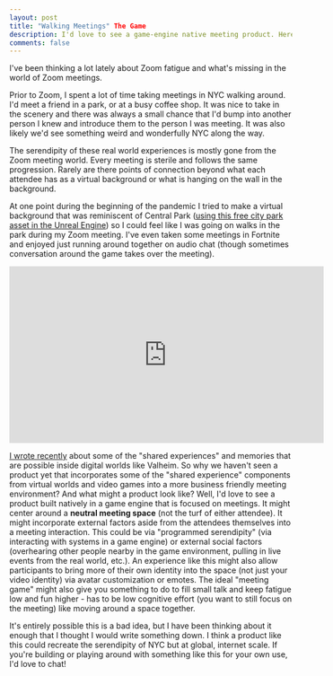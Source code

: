 ```yaml
---
layout: post
title: "Walking Meetings" The Game
description: I'd love to see a game-engine native meeting product. Here's why.
comments: false
--- 
```


I've been thinking a lot lately about Zoom fatigue and what's missing in the world of Zoom meetings. 

Prior to Zoom, I spent a lot of time taking meetings in NYC walking around. I'd meet a friend in a park, or at a busy coffee shop. It was nice to take in the scenery and there was always a small chance that I'd bump into another person I knew and introduce them to the person I was meeting. It was also likely we'd see something weird and wonderfully NYC along the way.

The serendipity of these real world experiences is mostly gone from the Zoom meeting world. Every meeting is sterile and follows the same progression. Rarely are there points of connection beyond what each attendee has as a virtual background or what is hanging on the wall in the background.

At one point during the beginning of the pandemic I tried to make a virtual background that was reminiscent of Central Park ([using this free city park asset in the Unreal Engine](https://www.unrealengine.com/en-US/blog/free-city-park-environment-collection-now-available?sessionInvalidated=true)) so I could feel like I was going on walks in the park during my Zoom meeting. I've even taken some meetings in Fortnite and enjoyed just running around together on audio chat (though sometimes conversation around the game takes over the meeting).

<iframe width="560" height="315" src="https://www.youtube.com/embed/oag6maK5_1o" frameborder="0" allow="accelerometer; autoplay; clipboard-write; encrypted-media; gyroscope; picture-in-picture" allowfullscreen></iframe>

[I wrote recently](2021/02/21/valheim.html) about some of the "shared experiences" and memories that are possible inside digital worlds like Valheim. So why we haven't seen a product yet that incorporates some of the "shared experience" components from virtual worlds and video games into a more business friendly meeting environment? And what might a product look like? Well, I'd love to see a product built natively in a game engine that is focused on meetings. It might center around a **neutral meeting space** (not the turf of either attendee). It might incorporate external factors aside from the attendees themselves into a meeting interaction. This could be via "programmed serendipity" (via interacting with systems in a game engine) or external social factors (overhearing other people nearby in the game environment, pulling in live events from the real world, etc.). An experience like this might also allow participants to bring more of their own identity into the space (not just your video identity) via avatar customization or emotes. The ideal "meeting game" might also give you something to do to fill small talk and keep fatigue low and fun higher - has to be low cognitive effort (you want to still focus on the meeting) like moving around a space together.

It's entirely possible this is a bad idea, but I have been thinking about it enough that I thought I would write something down. I think a product like this could recreate the serendipity of NYC but at global, internet scale. If you're building or playing around with something like this for your own use, I'd love to chat!